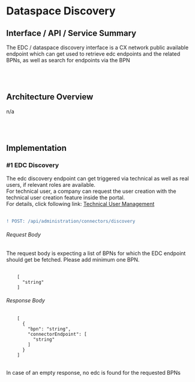 # Dataspace Discovery

## Interface / API / Service Summary
The EDC / dataspace discovery interface is a CX network public available endpoint which can get used to retrieve edc endpoints and the related BPNs, as well as search for endpoints via the BPN

<br>
<br>

## Architecture Overview

n/a

<br>
<br>

## Implementation

### #1 EDC Discovery
The edc discovery endpoint can get triggered via technical as well as real users, if relevant roles are available.  
For technical user, a company can request the user creation with the technical user creation feature inside the portal.  
For details, click following link: [Technical User Management](/docs/03.%20User%20Management/03.%20Technical%20User/02.%20Create%20Technical%20User.md#create-a-new-technical-user)  
<br>

```diff
! POST: /api/administration/connectors/discovery
```

###### Request Body
The request body is expecting a list of BPNs for which the EDC endpoint should get be fetched. Please add minimum one BPN.  
<br>

        [
          "string"
        ]

###### Response Body

        [
          {
            "bpn": "string",
            "connectorEndpoint": [
              "string"
            ]
          }
        ]


<br>
In case of an empty response, no edc is found for the requested BPNs

<br>
<br>
